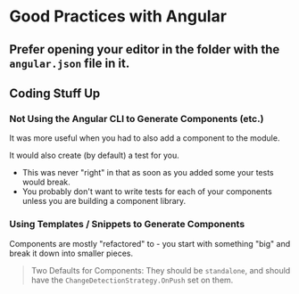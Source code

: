 # Good Practices with Angular

## Prefer opening your editor in the folder with the `angular.json` file in it.

## Coding Stuff Up

### Not Using the Angular CLI to Generate Components (etc.)
It was more useful when you had to also add a component to the module.

It would also create (by default) a test for you. 
- This was never "right" in that as soon as you added some your tests would break.
- You probably don't want to write tests for each of your components unless you are building a component library.

### Using Templates / Snippets to Generate Components

Components are mostly "refactored" to - you start with something "big" and break it down into smaller pieces.

> Two Defaults for Components: They should be `standalone`, and should have the `ChangeDetectionStrategy.OnPush` set on them.


